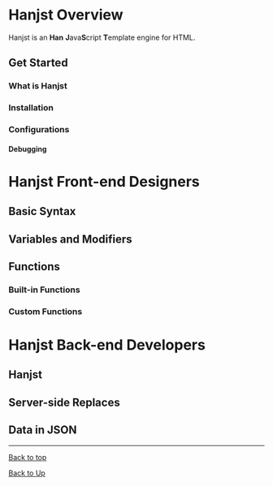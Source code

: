 
# Hanjst Overview

Hanjst is an **Han** **J**ava**S**cript **T**emplate engine for HTML.
## Get Started
### What is Hanjst
### Installation
### Configurations
#### Debugging

# Hanjst Front-end Designers
## Basic Syntax
## Variables and Modifiers
## Functions
### Built-in Functions
### Custom Functions

# Hanjst Back-end Developers
## Hanjst 
## Server-side Replaces
## Data in JSON


---
[Back to top](index)

[Back to Up](../index)
<!--stackedit_data:
eyJoaXN0b3J5IjpbLTY0OTYzMzQ2OSw0NDg0NzAzMzFdfQ==
-->